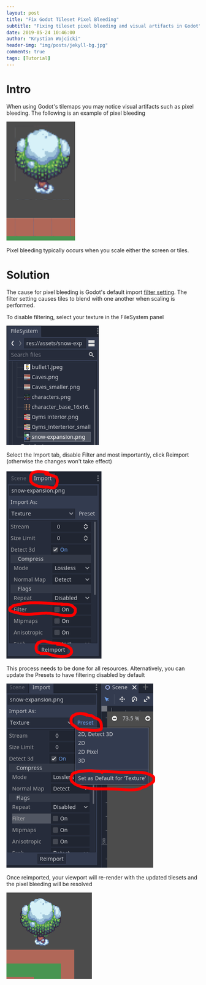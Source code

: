 ```yaml
---
layout: post
title: "Fix Godot Tileset Pixel Bleeding"
subtitle: "Fixing tileset pixel bleeding and visual artifacts in Godot"
date: 2019-05-24 10:46:00
author: "Krystian Wojcicki"
header-img: "img/posts/jekyll-bg.jpg"
comments: true
tags: [Tutorial]
---
```


# Intro

When using Godot's tilemaps you may notice visual artifacts such as pixel bleeding. The following is an example of pixel bleeding

![Example of pixel bleeding](/img/posts/godot_bleeding.PNG)

Pixel bleeding typically occurs when you scale either the screen or tiles.

# Solution

The cause for pixel bleeding is Godot's default import [filter setting](https://docs.godotengine.org/en/stable/getting_started/workflow/assets/importing_images.html#filter). The filter setting causes tiles to blend with one another when scaling is performed.

To disable filtering, select your texture in the FileSystem panel

![Example of selecting resource asset in FileSystem](/img/posts/godot_select.PNG)

Select the Import tab, disable Filter and most importantly, click Reimport (otherwise the changes won't take effect)

![Disabling filter in the import tab](/img/posts/godot_disable.PNG)

This process needs to be done for all resources. Alternatively, you can update the Presets to have filtering disabled by default

![Setting filter to be off by default](/img/posts/godot_default.PNG)

Once reimported, your viewport will re-render with the updated tilesets and the pixel bleeding will be resolved

![Example of the fixed image](/img/posts/godot_bleeding_fixed.PNG)

